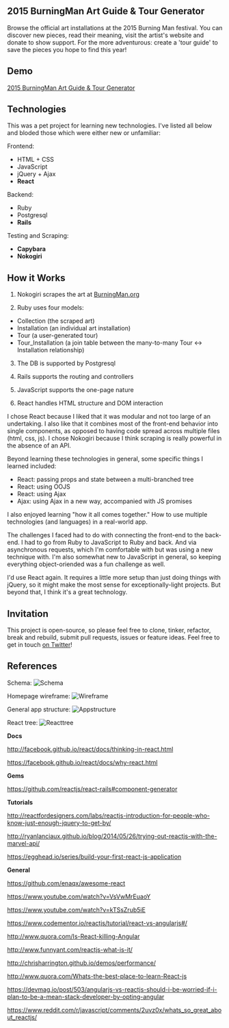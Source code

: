 ## 2015 BurningMan Art Guide & Tour Generator

Browse the official art installations at the 2015 Burning Man festival. You can discover new pieces, read their meaning, visit the artist's website and donate to show support. For the more adventurous: create a 'tour guide' to save the pieces you hope to find this year!


## Demo

[2015 BurningMan Art Guide & Tour Generator](https://limitless-sands-7552.herokuapp.com/)

## Technologies

This was a pet project for learning new technologies. I've listed all below and bloded those which were either new or unfamiliar:

Frontend:
* HTML + CSS
* JavaScript
* jQuery + Ajax
*  **React**

Backend:
* Ruby
* Postgresql
* **Rails**

Testing and Scraping:
* **Capybara**
* **Nokogiri**


## How it Works

1) Nokogiri scrapes the art at [BurningMan.org](http://burningman.org/event/brc/2015-art-installations/)

2) Ruby uses four models:
  * Collection (the scraped art)
  * Installation (an individual art installation)
  * Tour (a user-generated tour)
  * Tour_Installation (a join table between the many-to-many Tour <-> Installation relationship)

3) The DB is supported by Postgresql

4) Rails supports the routing and controllers

5) JavaScript supports the one-page nature

5) React handles HTML structure and DOM interaction

I chose React because I liked that it was modular and not too large of an undertaking. I also like that it combines most of the front-end behavior into single components, as opposed to having code spread across multiple files (html, css, js). I chose Nokogiri because I think scraping is really powerful in the absence of an API.

Beyond learning these technologies in general, some specific things I learned included:
* React: passing props and state between a multi-branched tree
* React: using OOJS
* React: using Ajax
* Ajax: using Ajax in a new way, accompanied with JS promises

I also enjoyed learning "how it all comes together." How to use multiple technologies (and languages) in a real-world app.

The challenges I faced had to do with connecting the front-end to the back-end. I had to go from Ruby to JavaScript to Ruby and back. And via asynchronous requests, which I'm comfortable with but was using a new technique with. I'm also somewhat new to JavaScript in general, so keeping everything object-oriended was a fun challenge as well.


I'd use React again. It requires a little more setup than just doing things with jQuery, so it might make the most sense for exceptionally-light projects. But beyond that, I think it's a great technology.

## Invitation

This project is open-source, so please feel free to clone, tinker, refactor, break and rebuild, submit pull requests, issues or feature ideas. Feel free to get in touch [on Twitter](https://twitter.com/TCannadySF)!

## References

Schema:
![Schema](http://i.imgur.com/um2gLqs.png)

Homepage wireframe:
![Wireframe](http://i.imgur.com/M36zMCM.png)

General app structure:
![Appstructure](http://i.imgur.com/clJ9C6G.png)

React tree:
![Reacttree](http://i.imgur.com/jgnWM8D.png)

**Docs**

http://facebook.github.io/react/docs/thinking-in-react.html

https://facebook.github.io/react/docs/why-react.html

**Gems**

https://github.com/reactjs/react-rails#component-generator

**Tutorials**

http://reactfordesigners.com/labs/reactjs-introduction-for-people-who-know-just-enough-jquery-to-get-by/

http://ryanlanciaux.github.io/blog/2014/05/26/trying-out-reactjs-with-the-marvel-api/

https://egghead.io/series/build-your-first-react-js-application


**General**

https://github.com/enaqx/awesome-react

https://www.youtube.com/watch?v=VsVwMrEuaoY

https://www.youtube.com/watch?v=kTSsZrub5iE

https://www.codementor.io/reactjs/tutorial/react-vs-angularjs#/

http://www.quora.com/Is-React-killing-Angular

http://www.funnyant.com/reactjs-what-is-it/

http://chrisharrington.github.io/demos/performance/

http://www.quora.com/Whats-the-best-place-to-learn-React-js

https://devmag.io/post/503/angularjs-vs-reactjs-should-i-be-worried-if-i-plan-to-be-a-mean-stack-developer-by-opting-angular

https://www.reddit.com/r/javascript/comments/2uvz0x/whats_so_great_about_reactjs/
